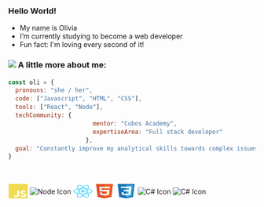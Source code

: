 ### Hello World!

<!--
**olivia-tiemi/olivia-tiemi** is a ✨ _special_ ✨ repository because its `README.md` (this file) appears on your GitHub profile.
-->

- My name is Olivia
- I’m currently studying to become a web developer
- Fun fact: I'm loving every second of it!

### <img src="https://c.tenor.com/AESz5FRMR_oAAAAC/capoo-cat.gif" width="50"> A little more about me:  

```javascript
const oli = {
  pronouns: "she / her",
  code: ["Javascript", "HTML", "CSS"],
  tools: ["React", "Node"],
  techCommunity: {
                        mentor: "Cubos Academy",
                        expertiseArea: "Full stack developer"
                      },
  goal: "Constantly improve my analytical skills towards complex issues",
}
```
<br>
<br>
<div>
<img align="center" alt="Js Icon" height="30" width="40" src="https://raw.githubusercontent.com/devicons/devicon/master/icons/javascript/javascript-plain.svg">
<img align="center" alt="Node Icon" height="30" width="40" src="https://cdn.jsdelivr.net/gh/devicons/devicon/icons/nodejs/nodejs-original.svg">
<img align="center" alt="React Icon" height="30" width="40" src="https://raw.githubusercontent.com/devicons/devicon/master/icons/react/react-original.svg">
<img align="center" alt="HTML Icon" height="30" width="40" src="https://raw.githubusercontent.com/devicons/devicon/master/icons/html5/html5-original.svg">
<img align="center" alt="CSS Icon" height="30" width="40" src="https://raw.githubusercontent.com/devicons/devicon/master/icons/css3/css3-original.svg">
<img align="center" alt="C# Icon" height="30" width="40" src="https://cdn.jsdelivr.net/gh/devicons/devicon/icons/csharp/csharp-original.svg">
<img align="center" alt="C# Icon" height="30" width="40" src="https://cdn.jsdelivr.net/gh/devicons/devicon/icons/lua/lua-original-wordmark.svg">
<div>
